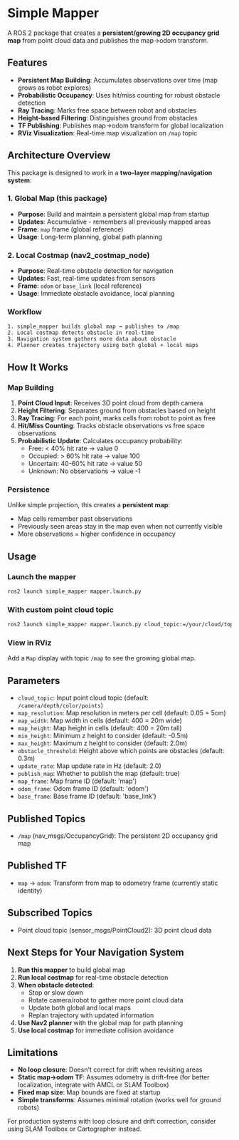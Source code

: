 # Simple Mapper

A ROS 2 package that creates a **persistent/growing 2D occupancy grid map** from point cloud data and publishes the map→odom transform.

## Features

- **Persistent Map Building**: Accumulates observations over time (map grows as robot explores)
- **Probabilistic Occupancy**: Uses hit/miss counting for robust obstacle detection
- **Ray Tracing**: Marks free space between robot and obstacles
- **Height-based Filtering**: Distinguishes ground from obstacles
- **TF Publishing**: Publishes map→odom transform for global localization
- **RViz Visualization**: Real-time map visualization on `/map` topic

## Architecture Overview

This package is designed to work in a **two-layer mapping/navigation system**:

### 1. Global Map (this package)
- **Purpose**: Build and maintain a persistent global map from startup
- **Updates**: Accumulative - remembers all previously mapped areas
- **Frame**: `map` frame (global reference)
- **Usage**: Long-term planning, global path planning

### 2. Local Costmap (nav2_costmap_node)
- **Purpose**: Real-time obstacle detection for navigation
- **Updates**: Fast, real-time updates from sensors
- **Frame**: `odom` or `base_link` (local reference)
- **Usage**: Immediate obstacle avoidance, local planning

### Workflow
```
1. simple_mapper builds global map → publishes to /map
2. Local costmap detects obstacle in real-time
3. Navigation system gathers more data about obstacle
4. Planner creates trajectory using both global + local maps
```

## How It Works

### Map Building
1. **Point Cloud Input**: Receives 3D point cloud from depth camera
2. **Height Filtering**: Separates ground from obstacles based on height
3. **Ray Tracing**: For each point, marks cells from robot to point as free
4. **Hit/Miss Counting**: Tracks obstacle observations vs free space observations
5. **Probabilistic Update**: Calculates occupancy probability:
   - Free: < 40% hit rate → value 0
   - Occupied: > 60% hit rate → value 100
   - Uncertain: 40-60% hit rate → value 50
   - Unknown: No observations → value -1

### Persistence
Unlike simple projection, this creates a **persistent map**:
- Map cells remember past observations
- Previously seen areas stay in the map even when not currently visible
- More observations = higher confidence in occupancy

## Usage

### Launch the mapper

```bash
ros2 launch simple_mapper mapper.launch.py
```

### With custom point cloud topic

```bash
ros2 launch simple_mapper mapper.launch.py cloud_topic:=/your/cloud/topic
```

### View in RViz
Add a `Map` display with topic `/map` to see the growing global map.

## Parameters

- `cloud_topic`: Input point cloud topic (default: `/camera/depth/color/points`)
- `map_resolution`: Map resolution in meters per cell (default: 0.05 = 5cm)
- `map_width`: Map width in cells (default: 400 = 20m wide)
- `map_height`: Map height in cells (default: 400 = 20m tall)
- `min_height`: Minimum z height to consider (default: -0.5m)
- `max_height`: Maximum z height to consider (default: 2.0m)
- `obstacle_threshold`: Height above which points are obstacles (default: 0.3m)
- `update_rate`: Map update rate in Hz (default: 2.0)
- `publish_map`: Whether to publish the map (default: true)
- `map_frame`: Map frame ID (default: 'map')
- `odom_frame`: Odom frame ID (default: 'odom')
- `base_frame`: Base frame ID (default: 'base_link')

## Published Topics

- `/map` (nav_msgs/OccupancyGrid): The persistent 2D occupancy grid map

## Published TF

- `map` → `odom`: Transform from map to odometry frame (currently static identity)

## Subscribed Topics

- Point cloud topic (sensor_msgs/PointCloud2): 3D point cloud data

## Next Steps for Your Navigation System

1. **Run this mapper** to build global map
2. **Run local costmap** for real-time obstacle detection
3. **When obstacle detected**:
   - Stop or slow down
   - Rotate camera/robot to gather more point cloud data
   - Update both global and local maps
   - Replan trajectory with updated information
4. **Use Nav2 planner** with the global map for path planning
5. **Use local costmap** for immediate collision avoidance

## Limitations

- **No loop closure**: Doesn't correct for drift when revisiting areas
- **Static map→odom TF**: Assumes odometry is drift-free (for better localization, integrate with AMCL or SLAM Toolbox)
- **Fixed map size**: Map bounds are fixed at startup
- **Simple transforms**: Assumes minimal rotation (works well for ground robots)

For production systems with loop closure and drift correction, consider using SLAM Toolbox or Cartographer instead.
